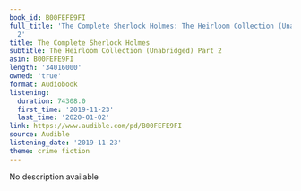 ```yaml
---
book_id: B00FEFE9FI
full_title: 'The Complete Sherlock Holmes: The Heirloom Collection (Unabridged) Part
  2'
title: The Complete Sherlock Holmes
subtitle: The Heirloom Collection (Unabridged) Part 2
asin: B00FEFE9FI
length: '34016000'
owned: 'true'
format: Audiobook
listening:
  duration: 74308.0
  first_time: '2019-11-23'
  last_time: '2020-01-02'
link: https://www.audible.com/pd/B00FEFE9FI
source: Audible
listening_date: '2019-11-23'
theme: crime fiction
---
```

No description available























